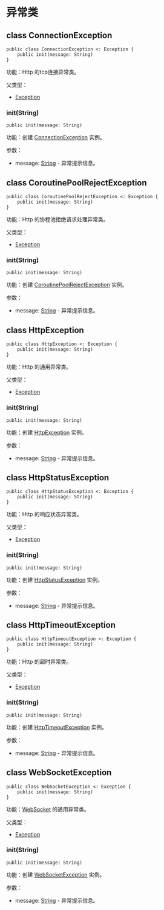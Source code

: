 # 异常类

## class ConnectionException

```cangjie
public class ConnectionException <: Exception {
    public init(message: String)
}
```

功能：Http 的tcp连接异常类。

父类型：

- [Exception](../../../std/core/core_package_api/core_package_exceptions.md#class-exception)

### init(String)

```cangjie
public init(message: String)
```

功能：创建 [ConnectionException](http_package_exceptions.md#class-connectionexception) 实例。

参数：

- message: [String](../../../std/core/core_package_api/core_package_structs.md#struct-string) - 异常提示信息。

## class CoroutinePoolRejectException

```cangjie
public class CoroutinePoolRejectException <: Exception {
    public init(message: String)
}
```

功能：Http 的协程池拒绝请求处理异常类。

父类型：

- [Exception](../../../std/core/core_package_api/core_package_exceptions.md#class-exception)

### init(String)

```cangjie
public init(message: String)
```

功能：创建 [CoroutinePoolRejectException](http_package_exceptions.md#class-coroutinepoolrejectexception) 实例。

参数：

- message: [String](../../../std/core/core_package_api/core_package_structs.md#struct-string) - 异常提示信息。

## class HttpException

```cangjie
public class HttpException <: Exception {
    public init(message: String)
}
```

功能：Http 的通用异常类。

父类型：

- [Exception](../../../std/core/core_package_api/core_package_exceptions.md#class-exception)

### init(String)

```cangjie
public init(message: String)
```

功能：创建 [HttpException](http_package_exceptions.md#class-httpexception) 实例。

参数：

- message: [String](../../../std/core/core_package_api/core_package_structs.md#struct-string) - 异常提示信息。

## class HttpStatusException

```cangjie
public class HttpStatusException <: Exception {
    public init(message: String)
}
```

功能：Http 的响应状态异常类。

父类型：

- [Exception](../../../std/core/core_package_api/core_package_exceptions.md#class-exception)

### init(String)

```cangjie
public init(message: String)
```

功能：创建 [HttpStatusException](http_package_exceptions.md#class-httpstatusexception) 实例。

参数：

- message: [String](../../../std/core/core_package_api/core_package_structs.md#struct-string) - 异常提示信息。

## class HttpTimeoutException

```cangjie
public class HttpTimeoutException <: Exception {
    public init(message: String)
}
```

功能：Http 的超时异常类。

父类型：

- [Exception](../../../std/core/core_package_api/core_package_exceptions.md#class-exception)

### init(String)

```cangjie
public init(message: String)
```

功能：创建 [HttpTimeoutException](http_package_exceptions.md#class-httptimeoutexception) 实例。

参数：

- message: [String](../../../std/core/core_package_api/core_package_structs.md#struct-string) - 异常提示信息。

## class WebSocketException

```cangjie
public class WebSocketException <: Exception {
    public init(message: String)
}
```

功能：[WebSocket](http_package_classes.md#class-websocket) 的通用异常类。

父类型：

- [Exception](../../../std/core/core_package_api/core_package_exceptions.md#class-exception)

### init(String)

```cangjie
public init(message: String)
```

功能：创建 [WebSocketException](http_package_exceptions.md#class-websocketexception) 实例。

参数：

- message: [String](../../../std/core/core_package_api/core_package_structs.md#struct-string) - 异常提示信息。
